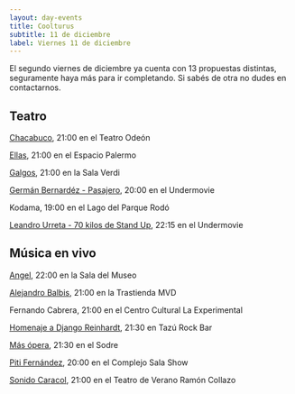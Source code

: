 ```yaml
---
layout: day-events
title: Coolturus
subtitle: 11 de diciembre
label: Viernes 11 de diciembre
---
```

El segundo viernes de diciembre ya cuenta con 13 propuestas distintas, seguramente haya más para ir completando. Si sabés de otra no dudes en contactarnos.

## Teatro

[Chacabuco](http://www.auditorio.com.uy/uc_2600_1.html), 21:00 en el Teatro Odeón

[Ellas](https://www.instagram.com/ellas_obra/), 21:00 en el Espacio Palermo

[Galgos](https://salaverdi.montevideo.gub.uy/teatro/temporada-2020-jorge-curi/galgos), 21:00 en la Sala Verdi

[Germán Bernardéz - Pasajero](https://www.movie.com.uy/movie/c6d44107-2f26-413a-8977-76b405f838a3/german-bernardez-presenta-pasajero), 20:00 en el Undermovie

Kodama, 19:00 en el Lago del Parque Rodó

[Leandro Urreta - 70 kilos de Stand Up](https://www.movie.com.uy/movie/2300716f-8d8d-4684-9e4f-145cb880ee52/leandro-ureta-70-kilos-de-stand-up), 22:15 en el Undermovie

## Música en vivo

[Angel](http://www.saladelmuseo.com.uy/shows/item/angel.html), 22:00 en la Sala del Museo

[Alejandro Balbis](https://www.latrastienda.com.uy/show.php?s=alejandro-balbis&s_id=-MMYB-sTWGn7SPB1hgGf), 21:00 en la Trastienda MVD

Fernando Cabrera, 21:00 en el Centro Cultural La Experimental

[Homenaje a Django Reinhardt](https://www.instagram.com/p/CIVykMCA7I6/), 21:30 en Tazú Rock Bar

[Más ópera](https://sodre.gub.uy/espectaculos/espectaculo/3280), 21:30 en el Sodre

[Piti Fernández](https://www.instagram.com/p/CGYRDoZg2K9/), 20:00 en el Complejo Sala Show

[Sonido Caracol](https://teatrodeverano.montevideo.gub.uy/evento/sonido-caracol), 21:00 en el Teatro de Verano Ramón Collazo
